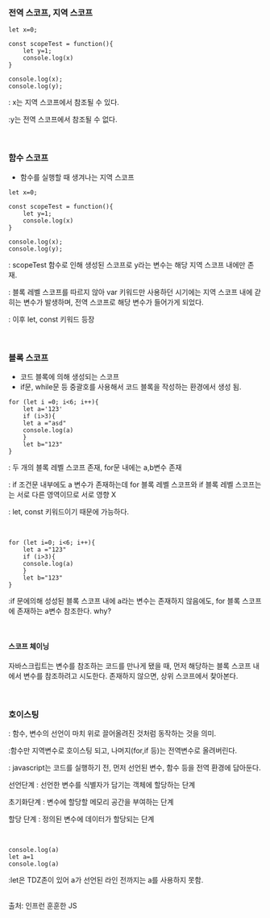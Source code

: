 ### 전역 스코프, 지역 스코프

```
let x=0;

const scopeTest = function(){
	let y=1;
	console.log(x)
}

console.log(x);
console.log(y);
```

: x는 지역 스코프에서 참조될 수 있다.

:y는 전역 스코프에서 참조될 수 없다.

<br>

### 함수 스코프

- 함수를 실행할 때 생겨나는 지역 스코프

```
let x=0;

const scopeTest = function(){
	let y=1;
	console.log(x)
}

console.log(x);
console.log(y);
```

:  scopeTest 함수로 인해 생성된 스코프로 y라는 변수는 해당 지역 스코프 내에만 존재.

: 블록 레벨 스코프를 따르지 않아 var 키워드만 사용하던 시기에는 지역 스코프 내에 갇히는 변수가 발생하며, 전역 스코프로 해당 변수가 들어가게 되었다.

: 이후 let, const 키워드 등장

<br>



### 블록 스코프

- 코드 블록에 의해 생성되는 스코프
- if문, while문 등 중괄호를 사용해서 코드 블록을 작성하는 환경에서 생성 됨.

```
for (let i =0; i<6; i++){
	let a='123'
	if (i>3){
	let a ="asd"
	console.log(a)
	}
	let b="123"
}
```

: 두 개의 블록 레벨 스코프 존재, for문 내에는 a,b변수 존재

: if 조건문 내부에도 a 변수가 존재하는데 for 블록 레벨 스코프와 if 블록 레벨 스코프는는 서로 다른 영역이므로 서로 영향 X

: let, const 키워드이기 때문에 가능하다.

<br>

```
for (let i=0; i<6; i++){
	let a ="123"
	if (i>3){
	console.log(a)
	}
	let b="123"
}
```

:if 문에의해 성성된 블록 스코프 내에 a라는 변수는 존재하지 않음에도, for 블록 스코프에 존재하는 a변수 참조한다.  why?

<br>

#### 스코프 체이닝

자바스크립트는 변수를 참조하는 코드를 만나게 됐을 때, 먼저 해당하는 블록 스코프 내에서 변수를 참조하려고 시도한다. 존재하지 않으면, 상위 스코프에서 찾아본다.

<br>

### 호이스팅

: 함수, 변수의 선언이 마치 위로 끌어올려진 것처럼 동작하는 것을 의미.

:함수만 지역변수로 호이스팅 되고, 나머지(for,if 등)는 전역변수로 올려버린다.

: javascript는 코드를 실행하기 전, 먼저 선언된 변수, 함수 등을 전역 환경에 담아둔다.

선언단계 : 선언한 변수를 식별자가 담기는 객체에 할당하는 단계 

초기화단계 : 변수에 할당할 메모리 공간을 부여하는 단계 

할당 단계 : 정의된 변수에 데이터가 할당되는 단계

<br>

```
console.log(a)
let a=1
console.log(a)
```

:let은 TDZ존이 있어 a가 선언된 라인 전까지는 a를 사용하지 못함.



<br>
출처: 인프런 훈훈한 JS